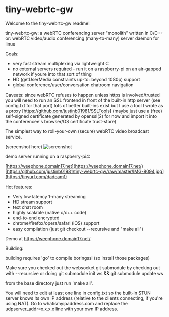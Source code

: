 # tiny-webrtc-gw
Welcome to the tiny-webrtc-gw readme!

tiny-webrtc-gw: a webRTC conferencing server "monolith" written in C/C++
or:
webRTC video/audio conferencing (many-to-many) server daemon for linux

Goals:
* very fast stream multiplexing via lightweight C
* no external servers required - run it on a raspberry-pi on an
  air-gapped network
  if youre into that sort of thing
* HD (getUserMedia constraints up-to+beyond 1080p) support
* global conference/user/conversation chatroom navigation

Caveats:
  since webRTC refuses to happen unless https is involved/trusted
  you will need to run an SSL frontend in front of the built-in
  http server (see config.txt for that port)
  lots of better built-ins exist but I use a tool I wrote as a proxy
  [https://github.com/justinb01981/SSLTools]
  (maybe just use a (free) self-signed certificate
  generated by openssl(2) for now and import it into the conferencee's
  browser/OS certificate trust-store)


The simplest way to roll-your-own (secure) webRTC video broadcast service.

(screenshot here)
![screenshot](http://www.domain17.net/justin/tiny-webrtc-gw-screenshot.png)

demo server running on a raspberry-pi4:

[https://weephone.domain17.net](https://weephone.domain17.net/)
[https://github.com/justinb01981/tiny-webrtc-gw/raw/master/IMG-8094.jpg](https://tinyurl.com/dadcam1)

Hot features:
* Very low latency 1-many streaming
* HD stream support
* text chat room
* highly scalable (native c/c++ code)
* end-to-end encrypted
* chrome/firefox/opera/safari (iOS) support
* easy compilation (just git checkout --recursive and "make all")


Demo at https://weephone.domain17.net/


Building:

building requires 'go' to compile boringssl (so install those packages)

Make sure you checked out the websocket git submodule by checking out with --recursive or
doing
git submodule init ws && git submodule update ws

from the base directory just run 'make all'.

You will need to edit at least one line in config.txt so the built-in STUN server
knows its own IP address (relative to the clients connecting, if you're using NAT).
Go to whatismyipaddress.com and replace the udpserver_addr=x.x.x.x line with
your own IP address.

